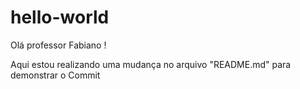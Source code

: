 # hello-world
Olá professor Fabiano !

Aqui estou realizando uma mudança no arquivo "README.md" para demonstrar o Commit 
